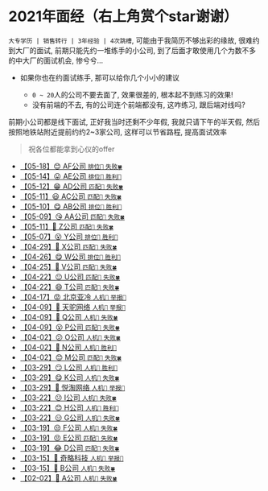 # 2021年面经（右上角赏个star谢谢）

`大专学历 | 销售转行 | 3年经验 | 4次跳槽`, 可能由于我简历不够出彩的缘故, 很难约到大厂的面试, 前期只能先约一堆练手的小公司, 到了后面才敢使用几个为数不多的中大厂的面试机会, 惨兮兮...

- 如果你也在约面试练手, 那可以给你几个小小的建议

  - `0 ~ 20`人的公司不要去面了, 效果很差的, 根本起不到练习的效果!
  - 没有前端的不去, 有的公司连个前端都没有, 这咋练习, 跟后端对线吗?

前期小公司都是线下面试, 正好我当时还剩不少年假, 我就只请下午的半天假, 然后按照地铁站附近提前约约2~3家公司, 这样可以节省路程, 提高面试效率

> 祝各位都能拿到心仪的offer

- [【05-18】😊 AF公司 `排位👹` `失败🍀`](https://github.com/buuing/Interview/issues/32)
- [【05-14】😛 AE公司 `排位👹` `胜利🎉`](https://github.com/buuing/Interview/issues/31)
- [【05-12】😁 AD公司 `匹配🔫` `失败🍀`](https://github.com/buuing/Interview/issues/30)
- [【05-11】😃 AC公司 `匹配🔫` `失败🍀`](https://github.com/buuing/Interview/issues/29)
- [【05-10】😋 AB公司 `排位👹` `胜利🎉`](https://github.com/buuing/Interview/issues/28)
- [【05-09】😘 AA公司 `匹配🔫` `失败🍀`](https://github.com/buuing/Interview/issues/27)
- [【05-11】🙁 Z公司 `匹配🔫` `失败🍀`](https://github.com/buuing/Interview/issues/26)
- [【05-07】😮 Y公司 `排位👹` `胜利🎉`](https://github.com/buuing/Interview/issues/25)
- [【04-29】🤔 X公司 `匹配🔫` `失败🍀`](https://github.com/buuing/Interview/issues/24)
- [【04-26】😋 W公司 `排位👹` `胜利🎉`](https://github.com/buuing/Interview/issues/23)
- [【04-25】🙁 V公司 `匹配🔫` `失败🍀`](https://github.com/buuing/Interview/issues/22)
- [【04-22】😐 U公司 `匹配🔫` `失败🍀`](https://github.com/buuing/Interview/issues/21)
- [【04-22】😄 T公司 `匹配🔫` `失败🍀`](https://github.com/buuing/Interview/issues/20)
- [【04-17】😡 北京亚冷 `人机🧬` `举报🌚`](https://github.com/buuing/Interview/issues/19)
- [【04-09】🤬 天驼网络 `人机🧬` `举报🌚`](https://github.com/buuing/Interview/issues/18)
- [【04-09】🥱 Q公司 `人机🧬` `失败🍀`](https://github.com/buuing/Interview/issues/17)
- [【04-09】😮 P公司 `匹配🔫` `失败🍀`](https://github.com/buuing/Interview/issues/16)
- [【04-02】😕 O公司 `人机🧬` `失败🍀`](https://github.com/buuing/Interview/issues/15)
- [【04-02】🥰 N公司 `人机🧬` `胜利🎉`](https://github.com/buuing/Interview/issues/14)
- [【04-02】😊 M公司 `匹配🔫` `失败🍀`](https://github.com/buuing/Interview/issues/13)
- [【03-29】😏 L公司 `人机🧬` `胜利🎉`](https://github.com/buuing/Interview/issues/12)
- [【03-29】😋 K公司 `人机🧬` `失败🍀`](https://github.com/buuing/Interview/issues/11)
- [【03-29】🤬 悦淘网络 `人机🧬` `举报🌚`](https://github.com/buuing/Interview/issues/10)
- [【03-22】😕 I公司 `人机🧬` `失败🍀`](https://github.com/buuing/Interview/issues/9)
- [【03-22】😊 H公司 `人机🧬` `胜利🎉`](https://github.com/buuing/Interview/issues/8)
- [【03-22】😑 G公司 `人机🧬` `失败🍀`](https://github.com/buuing/Interview/issues/7)
- [【03-19】😒 F公司 `人机🧬` `失败🍀`](https://github.com/buuing/Interview/issues/6)
- [【03-19】😣 E公司 `匹配🔫` `失败🍀`](https://github.com/buuing/Interview/issues/5)
- [【03-19】😂 D公司 `匹配🔫` `失败🍀`](https://github.com/buuing/Interview/issues/4)
- [【03-15】🤬 奇略科技 `人机🧬` `举报🌚`](https://github.com/buuing/Interview/issues/3)
- [【03-15】🤔 B公司 `人机🧬` `失败🍀`](https://github.com/buuing/Interview/issues/2)
- [【02-02】🥱 A公司 `人机🧬` `失败🍀`](https://github.com/buuing/Interview/issues/1)
